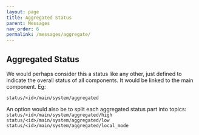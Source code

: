 ```yaml
---
layout: page
title: Aggregated Status
parent: Messages
nav_order: 6
permalink: /messages/aggregate/
---
```

## Aggregated Status
We would perhaps consider this a status like any other, just defined to indicate the overall status of all components. It would be linked to the main component. Eg:

`status/<id>/main/system/aggregated`

An option would also be to split each aggregated status part into topics:
`status/<id>/main/system/aggregated/high`
`status/<id>/main/system/aggregated/low`
`status/<id>/main/system/aggregated/local_mode`